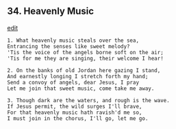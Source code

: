 
## 34.  Heavenly Music
[edit](https://docs.google.com/document/d/1e-_3Wu5yzOurjEz8SwDvfPD1dlOoe52A/edit?mode=html)



    1. What heavenly music steals over the sea,
    Entrancing the senses like sweet melody?
    'Tis the voice of the angels borne soft on the air;
    'Tis for me they are singing, their welcome I hear!

    2. On the banks of old Jordan here gazing I stand,
    And earnestly longing I stretch forth my hand;
    Send a convoy of angels, dear Jesus, I pray
    Let me join that sweet music, come take me away.

    3. Though dark are the waters, and rough is the wave.
    If Jesus permit, the wild surges I'll brave,
    For that heavenly music hath ravish'd me so,
    I must join in the chorus, I'll go, let me go.
